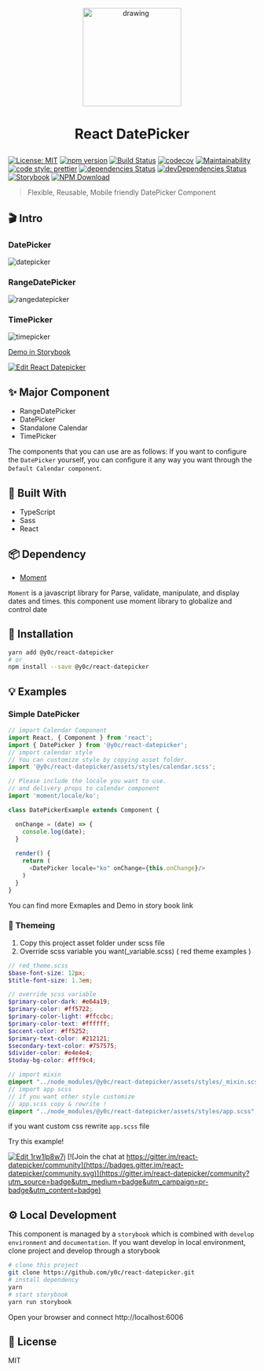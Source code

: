 <p align="center">

<img src="https://user-images.githubusercontent.com/2585676/52951566-75d55580-33c5-11e9-8e00-b8e227dc0280.png" alt="drawing" width="200"/>


</p>
<h1 align="center">

React DatePicker

</h1>


<p align="center">

[![License: MIT](https://img.shields.io/badge/License-MIT-green.svg)](https://opensource.org/licenses/MIT) [![npm version](https://badge.fury.io/js/%40y0c%2Freact-datepicker.svg)](https://badge.fury.io/js/%40y0c%2Freact-datepicker) 
[![Build Status](https://travis-ci.com/y0c/react-datepicker.svg?branch=master)](https://travis-ci.com/y0c/react-datepicker)
[![codecov](https://codecov.io/gh/y0c/react-datepicker/branch/master/graph/badge.svg)](https://codecov.io/gh/y0c/react-datepicker)
[![Maintainability](https://api.codeclimate.com/v1/badges/e2a0ba59adb7412eae87/maintainability)](https://codeclimate.com/github/y0c/react-datepicker/maintainability)
[![code style: prettier](https://img.shields.io/badge/code_style-prettier-ff69b4.svg?style=flat-square)](https://github.com/prettier/prettier)
[![dependencies Status](https://david-dm.org/y0c/react-datepicker/status.svg)](https://david-dm.org/y0c/react-datepicker)
[![devDependencies Status](https://david-dm.org/y0c/react-datepicker/dev-status.svg)](https://david-dm.org/y0c/react-datepicker?type=dev)
[![Storybook](https://github.com/storybooks/brand/blob/master/badges/storybook.svg)](https://y0c.github.io/react-datepicker)
[![NPM Download](https://img.shields.io/npm/dt/@y0c/react-datepicker.svg?style=flat)](https://www.npmjs.com/package/@y0c/react-datepicker)

</p>

> Flexible, Reusable, Mobile friendly DatePicker Component 

## 🎬 Intro 

### DatePicker

![datepicker](https://user-images.githubusercontent.com/2585676/52909193-a8992400-32c7-11e9-9266-7735c0e6e705.gif)

### RangeDatePicker 

![rangedatepicker](https://user-images.githubusercontent.com/2585676/52909117-d7ae9600-32c5-11e9-902a-4df671e82611.gif)

### TimePicker

![timepicker](https://user-images.githubusercontent.com/2585676/52909206-fd3c9f00-32c7-11e9-983e-94594c9847f4.gif)

[Demo in Storybook](https://y0c.github.io/react-datepicker)

[![Edit React Datepicker](https://codesandbox.io/static/img/play-codesandbox.svg)](https://codesandbox.io/s/pw6n17pk57)

## ✨ Major Component 

* RangeDatePicker
* DatePicker
* Standalone Calendar
* TimePicker

The components that you can use are as follows: If you want to configure the `DatePicker` yourself, you can configure it any way you want through the `Default Calendar component`.

## 🔧 Built With

* TypeScript
* Sass
* React

## 📦 Dependency 

* [Moment](https://momentjs.com)

`Moment` is a javascript library for Parse, validate, manipulate, and display dates and times. this component use moment library to globalize and control date

## 📲 Installation 

```sh
yarn add @y0c/react-datepicker
# or 
npm install --save @y0c/react-datepicker
```

## 💡 Examples 

### Simple DatePicker 

```javascript
// import Calendar Component 
import React, { Component } from 'react';
import { DatePicker } from '@y0c/react-datepicker';
// import calendar style 
// You can customize style by copying asset folder.
import '@y0c/react-datepicker/assets/styles/calendar.scss';

// Please include the locale you want to use.
// and delivery props to calendar component 
import 'moment/locale/ko';

class DatePickerExample extends Component {

  onChange = (date) => {
    console.log(date);
  }
  
  render() {
    return (
      <DatePicker locale="ko" onChange={this.onChange}/>
    )
  }
}
```
You can find more Exmaples and Demo in story book link

### 🎨 Themeing

1. Copy this project asset folder under scss file
2. Override scss variable you want(_variable.scss) 
( red theme examples )

```scss
// red_theme.scss
$base-font-size: 12px;
$title-font-size: 1.3em;

// override scss variable
$primary-color-dark: #e64a19;
$primary-color: #ff5722;
$primary-color-light: #ffccbc;
$primary-color-text: #ffffff;
$accent-color: #ff5252;
$primary-text-color: #212121;
$secondary-text-color: #757575;
$divider-color: #e4e4e4;
$today-bg-color: #fff9c4;

// import mixin 
@import "../node_modules/@y0c/react-datepicker/assets/styles/_mixin.scss";
// import app scss
// if you want other style customize 
// app.scss copy & rewrite !
@import "../node_modules/@y0c/react-datepicker/assets/styles/app.scss";

```

if you want custom css rewrite `app.scss` file 

Try this example! 

[![Edit 1rw1lp8w7j](https://codesandbox.io/static/img/play-codesandbox.svg)](https://codesandbox.io/s/1rw1lp8w7j) [![Join the chat at https://gitter.im/react-datepicker/community](https://badges.gitter.im/react-datepicker/community.svg)](https://gitter.im/react-datepicker/community?utm_source=badge&utm_medium=badge&utm_campaign=pr-badge&utm_content=badge)

## ⚙️ Local Development

This component is managed by a `storybook` which is combined with `develop environment` and `documentation`. If you want develop in local environment, clone project and develop through a storybook

```sh
# clone this project
git clone https://github.com/y0c/react-datepicker.git
# install dependency
yarn
# start storybook 
yarn run storybook
```
Open your browser and connect http://localhost:6006


## 📝 License 
MIT

